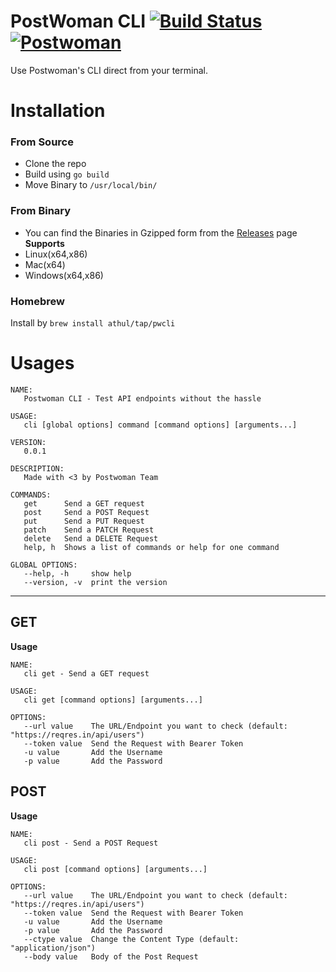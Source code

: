 # PostWoman CLI   [![Build Status](https://travis-ci.com/athul/pwcli.svg?token=udLtq6DyJs4Gxpze9nqX&branch=master)](https://travis-ci.com/athul/pwcli)[![Postwoman](https://img.shields.io/badge/Made_for-Postwoman-hex_color_code?logo=Postwoman)](https://postwoman.io)
Use Postwoman's CLI direct from your terminal.

# Installation

### From Source
- Clone the repo
- Build using `go build`
- Move Binary to `/usr/local/bin/`
### From Binary
- You can find the Binaries in Gzipped form from the [Releases](https://github.com/athul/pwcli/releases) page      
**Supports**
- Linux(x64,x86)
- Mac(x64)
- Windows(x64,x86)

### Homebrew
Install by `brew install athul/tap/pwcli`

# Usages
```
NAME:
   Postwoman CLI - Test API endpoints without the hassle

USAGE:
   cli [global options] command [command options] [arguments...]

VERSION:
   0.0.1

DESCRIPTION:
   Made with <3 by Postwoman Team

COMMANDS:
   get      Send a GET request
   post     Send a POST Request
   put      Send a PUT Request
   patch    Send a PATCH Request
   delete   Send a DELETE Request
   help, h  Shows a list of commands or help for one command

GLOBAL OPTIONS:
   --help, -h     show help
   --version, -v  print the version
```
----
## GET
**Usage**  
```
NAME:
   cli get - Send a GET request

USAGE:
   cli get [command options] [arguments...]

OPTIONS:
   --url value    The URL/Endpoint you want to check (default: "https://reqres.in/api/users")
   --token value  Send the Request with Bearer Token
   -u value       Add the Username
   -p value       Add the Password
```
## POST
**Usage**   
```
NAME:
   cli post - Send a POST Request

USAGE:
   cli post [command options] [arguments...]

OPTIONS:
   --url value    The URL/Endpoint you want to check (default: "https://reqres.in/api/users")
   --token value  Send the Request with Bearer Token
   -u value       Add the Username
   -p value       Add the Password
   --ctype value  Change the Content Type (default: "application/json")
   --body value   Body of the Post Request
```